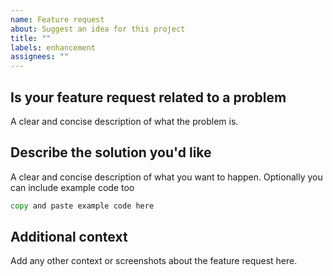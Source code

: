 ```yaml
---
name: Feature request
about: Suggest an idea for this project
title: ""
labels: enhancement
assignees: ""
---
```


## Is your feature request related to a problem

A clear and concise description of what the problem is.

## Describe the solution you'd like

A clear and concise description of what you want to happen. Optionally you can include example code too

```go
copy and paste example code here
```

## Additional context

Add any other context or screenshots about the feature request here.
